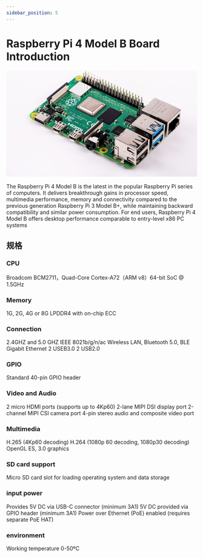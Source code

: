 ```yaml
---
sidebar_position: 5
---
```


# Raspberry Pi 4 Model B Board Introduction

![](/img/respberry-pi-4.png)

The Raspberry Pi 4 Model B is the latest in the popular Raspberry Pi series of computers. It delivers breakthrough gains in processor speed, multimedia performance, memory and connectivity compared to the previous generation Raspberry Pi 3 Model B+, while maintaining backward compatibility and similar power consumption. For end users, Raspberry Pi 4 Model B offers desktop performance comparable to entry-level x86 PC systems

## 规格

### CPU

Broadcom BCM2711，Quad-Core Cortex-A72（ARM v8）64-bit SoC @ 1.5GHz

### Memory

1G, 2G, 4G or 8G LPDDR4 with on-chip ECC

### Connection

2.4GHZ and 5.0 GHZ IEEE 8021b/g/n/ac Wireless LAN, Bluetooth 5.0, BLE Gigabit Ethernet
2 USEB3.0
2 USB2.0

### GPIO

Standard 40-pin GPIO header

### Video and Audio

2 micro HDMI ports (supports up to 4Kp60)
2-lane MIPI DSI display port
2-channel MIPI CSI camera port
4-pin stereo audio and composite video port

### Multimedia

H.265 (4Kp60 decoding)
H.264 (1080p 60 decoding, 1080p30 decoding)
OpenGL ES, 3.0 graphics

### SD card support

Micro SD card slot for loading operating system and data storage

### input power

Provides 5V DC via USB-C connector (minimum 3A1)
5V DC provided via GPIO header (minimum 3A1)
Power over Ethernet (PoE) enabled (requires separate PoE HAT)

### environment

Working temperature 0-50ºC